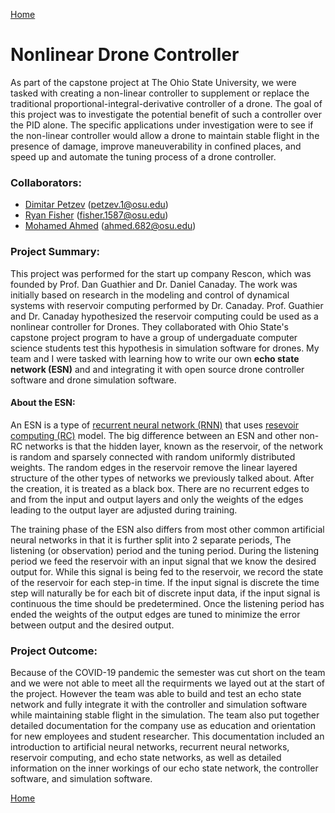 [Home](https://vanfleet0351.github.io/Kyle-Van-Fleet-Portfolio/)

# Nonlinear Drone Controller
  As part of the capstone project at The Ohio State University, we were tasked with creating a non-linear controller to supplement or replace the traditional proportional-integral-derivative controller of a drone. The goal of this project was to investigate the potential benefit of such a controller over the PID alone. The specific applications under investigation were to see if the non-linear controller would allow a drone to maintain stable flight in the presence of damage, improve maneuverability in confined places, and speed up and automate the tuning process of a drone controller.

### Collaborators:
* [Dimitar Petzev](https://github.com/dpetzev) (petzev.1@osu.edu)
* [Ryan Fisher](https://github.com/rfeesh) (fisher.1587@osu.edu)
* [Mohamed Ahmed](https://github.com/hamadanoor9) (ahmed.682@osu.edu)


### Project Summary:
  This project was performed for the start up company Rescon, which was founded by Prof. Dan Guathier and Dr. Daniel Canaday. The work was initially based on research in the modeling and control of dynamical systems with reservoir computing performed by Dr. Canaday. Prof. Guathier and Dr. Canaday hypothesized the reservoir computing could be used as a nonlinear controller for Drones. They collaborated with Ohio State's capstone project program to have a group of undergaduate computer science students test this hypothesis in simulation software for drones. My team and I were tasked with learning how to write our own **echo state network (ESN)** and and integrating it with open source drone controller software and drone simulation software.

#### About the ESN:
  An ESN is a type of [recurrent neural network (RNN)](https://en.wikipedia.org/wiki/Recurrent_neural_network) that uses [resevoir computing (RC)](https://en.wikipedia.org/wiki/Reservoir_computing) model. The big difference between an ESN and other non-RC networks is that the hidden layer, known as the reservoir, of the network is random and sparsely connected with random uniformly distributed weights. The random edges in the reservoir remove the linear layered structure of the other types of networks we previously talked about. After the creation, it is treated as a black box. There are no recurrent edges to and from the input and output layers and only the weights of the edges leading to the output layer are adjusted during training.
  
  The training phase of the ESN also differs from most other common artificial neural networks in that it is further split into 2 separate periods, The listening (or observation) period and the tuning period. During the listening period we feed the reservoir with an input signal that we know the desired output for. While this signal is being fed to the reservoir, we record the state of the reservoir for each step-in time. If the input signal is discrete the time step will naturally be for each bit of discrete input data, if the input signal is continuous the time should be predetermined. Once the listening period has ended the weights of the output edges are tuned to minimize the error between output and the desired output.
  
### Project Outcome:
Because of the COVID-19 pandemic the semester was cut short on the team and we were not able to meet all the requirments we layed out at the start of the project. However the team was able to build and test an echo state network and fully integrate it with the controller and simulation software while maintaining stable flight in the simulation. The team also put together detailed documentation for the company use as education and orientation for new employees and student researcher. This documentation included an introduction to artificial neural networks, recurrent neural networks, reservoir computing, and echo state networks, as well as detailed information on the inner workings of our echo state network, the controller software, and simulation software. 




[Home](https://vanfleet0351.github.io/Kyle-Van-Fleet-Portfolio/)
